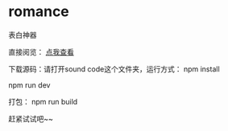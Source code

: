 # romance
表白神器

直接阅览： <a href="http://www.pengmengshan.cn/romance/">点我查看</a><br>


下载源码：请打开sound code这个文件夹，运行方式：
npm install 

npm run dev  

打包：
npm run build

赶紧试试吧~~
